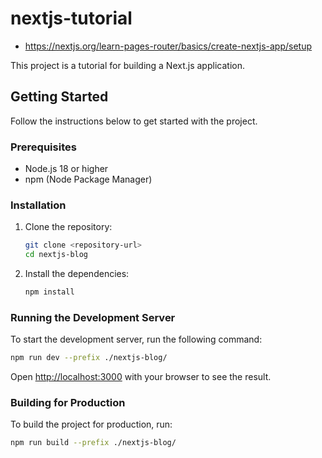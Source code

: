 # nextjs-tutorial
- https://nextjs.org/learn-pages-router/basics/create-nextjs-app/setup

This project is a tutorial for building a Next.js application.

## Getting Started

Follow the instructions below to get started with the project.

### Prerequisites

- Node.js 18 or higher
- npm (Node Package Manager)

### Installation

1. Clone the repository:
    ```sh
    git clone <repository-url>
    cd nextjs-blog
    ```

2. Install the dependencies:
    ```sh
    npm install 
    ```

### Running the Development Server

To start the development server, run the following command:

```sh
npm run dev --prefix ./nextjs-blog/
```

Open [http://localhost:3000](http://localhost:3000) with your browser to see the result.

### Building for Production

To build the project for production, run:

```sh
npm run build --prefix ./nextjs-blog/
```
